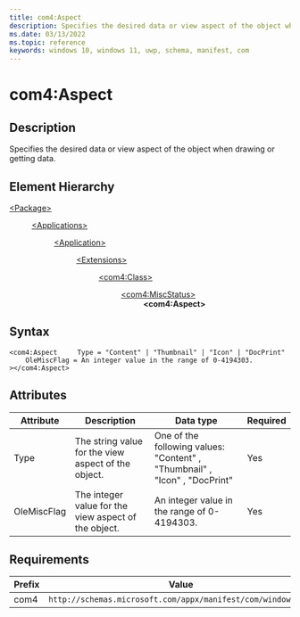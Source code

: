 ```yaml
---
title: com4:Aspect
description: Specifies the desired data or view aspect of the object when drawing or getting data. (com4:Aspect)
ms.date: 03/13/2022
ms.topic: reference
keywords: windows 10, windows 11, uwp, schema, manifest, com
---
```


# com4:Aspect



## Description
Specifies the desired data or view aspect of the object when drawing or getting data.



## Element Hierarchy
<dl><dt><a href = "element-package.md">&lt;Package&gt;</a></dt>
<dd>
<dl><dt><a href = "element-applications.md">&lt;Applications&gt;</a></dt>
<dd>
<dl><dt><a href = "element-application.md">&lt;Application&gt;</a></dt>
<dd>
<dl><dt><a href = "element-1-extensions.md">&lt;Extensions&gt;</a></dt>
<dd>
<dl><dt><a href = "element-com4-class.md">&lt;com4:Class&gt;</a></dt>
<dd>
<dl><dt><a href = "element-com4-miscstatus.md">&lt;com4:MiscStatus&gt;</a></dt>
<dd>
<b>&lt;com4:Aspect&gt;</b>
</dd>
</dl>
</dd>
</dl>
</dd>
</dl>
</dd>
</dl>
</dd>
</dl>
</dd>
</dl>

## Syntax
```syntax
<com4:Aspect     Type = "Content" | "Thumbnail" | "Icon" | "DocPrint"
    OleMiscFlag = An integer value in the range of 0-4194303.
></com4:Aspect>
```


## Attributes

| Attribute | Description | Data type | Required |
| -----------| -------------| -----------| ----------|
| Type | The string value for the view aspect of the object. | One of the following values: "Content" , "Thumbnail" , "Icon" , "DocPrint"| Yes |
| OleMiscFlag | The integer value for the view aspect of the object. | An integer value in the range of 0-4194303.| Yes |



## Requirements
| Prefix | Value |
| ---------------| -------------------------------------------------------------|
| com4 | `http://schemas.microsoft.com/appx/manifest/com/windows10/4` |

